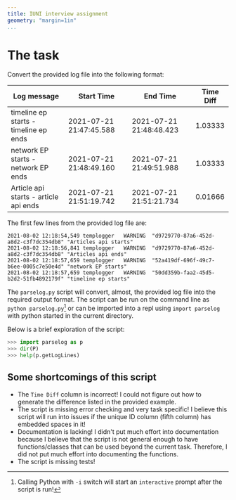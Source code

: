 ```yaml
---
title: IUNI interview assignment
geometry: "margin=1in"
...
```


# The task

Convert the provided log file into the following format:

Log message | Start Time | End Time | Time Diff
------------|------------|----------|----------
timeline ep starts - timeline ep ends | 2021-07-21 21:47:45.588 | 2021-07-21 21:48:48.423 | 1.03333
network EP starts - network EP ends | 2021-07-21 21:48:49.160 | 2021-07-21 21:49:51.988 | 1.03333
Article api starts - article api ends | 2021-07-21 21:51:19.742 | 2021-07-21 21:51:21.734 | 0.01666


The first few lines from the provided log file are:

```
2021-08-02 12:18:54,549 templogger   WARNING  "d9729770-87a6-452d-a8d2-c3f7dc354db8" "Articles api starts"
2021-08-02 12:18:56,841 templogger   WARNING  "d9729770-87a6-452d-a8d2-c3f7dc354db8" "Articles api ends"
2021-08-02 12:18:57,659 templogger   WARNING  "52a419df-696f-49c7-b6ee-0005c7e50e4d" "network EP starts"
2021-08-02 12:18:57,659 templogger   WARNING  "50dd359b-faa2-45d5-b2d2-51fb4892179f" "timeline ep starts"
```

The `parselog.py` script will convert, almost, the provided log file into the required output format. The script can be 
run on the command line as `python parselog.py`[^python-interactive-after-script] or can be imported into a repl using `import parselog` 
with python started in the current directory.

Below is a brief exploration of the script:

```python
>>> import parselog as p
>>> dir(P)
>>> help(p.getLogLines)
```

## Some shortcomings of this script

- The `Time Diff` column is incorrect! I could not figure out how to generate
  the difference listed in the provided example.
- The script is missing error checking and very task specific! I believe this
  script will run into issues if the unique ID column (fifth column) has
  embedded spaces in it!
- Documentation is lacking! I didn't put much effort into documentation because
  I believe that the script is not general enough to have functions/classes
  that can be used beyond the current task. Therefore, I did not put much
  effort into documenting the functions.
- The script is missing tests!

[^python-interactive-after-script]: Calling Python with `-i` switch will start an `interactive` prompt after the script is run!
